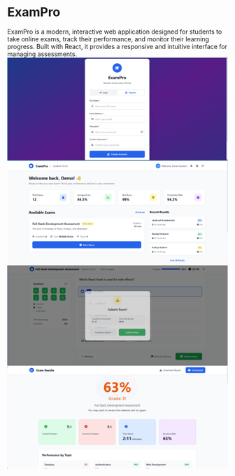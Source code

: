 # ExamPro
ExamPro is a modern, interactive web application designed for students to take online exams, track their performance, and monitor their learning progress. Built with React, it provides a responsive and intuitive interface for managing assessments.
![image alt](https://github.com/ujjwal-stack/ExamPro/blob/f5e3aa501ccf88a6a6fc235ddcc42cb03afa5e71/register.png)
![image alt](https://github.com/ujjwal-stack/ExamPro/blob/ebb5d9ed5fe11b98c702a307adc3e1e61cd3b288/dashbord.png)
![image alt](https://github.com/ujjwal-stack/ExamPro/blob/ade6b5491679bd5b0f2882467b309f1788c5cad5/submittest.png)
![image alt](https://github.com/ujjwal-stack/ExamPro/blob/a4dca2579ee0a931504a740461751a668624541d/result.png)
